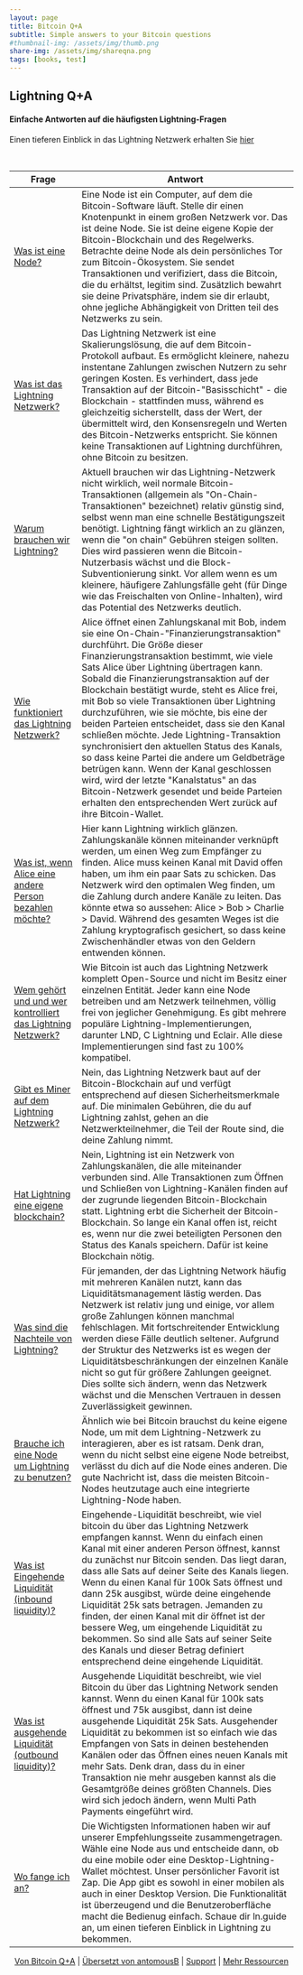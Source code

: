 ```yaml
---
layout: page
title: Bitcoin Q+A
subtitle: Simple answers to your Bitcoin questions
#thumbnail-img: /assets/img/thumb.png
share-img: /assets/img/shareqna.png
tags: [books, test]
---
```


## Lightning Q+A

#### Einfache Antworten auf die häufigsten Lightning-Fragen

Einen tieferen Einblick in das Lightning Netzwerk erhalten Sie [hier](https://bitcoiner.guide/lightning)

<br/>


| Frage                                                   | Antwort                                                                            |
|------------------------------------------------------------|------------------------------------------------------------------------------------|  
| [Was ist eine Node?]() | Eine Node ist ein Computer, auf dem die Bitcoin-Software läuft. Stelle dir einen Knotenpunkt in einem großen Netzwerk vor. Das ist deine Node. Sie ist deine eigene Kopie der Bitcoin-Blockchain und des Regelwerks. Betrachte deine Node als dein persönliches Tor zum Bitcoin-Ökosystem. Sie sendet Transaktionen und verifiziert, dass die Bitcoin, die du erhältst, legitim sind. Zusätzlich bewahrt sie deine Privatsphäre, indem sie dir erlaubt, ohne jegliche Abhängigkeit von Dritten teil des Netzwerks zu sein. |
| [Was ist das Lightning Netzwerk?]() | Das Lightning Netzwerk ist eine Skalierungslösung, die auf dem Bitcoin-Protokoll aufbaut. Es ermöglicht kleinere, nahezu instentane Zahlungen zwischen Nutzern zu sehr geringen Kosten. Es verhindert, dass jede Transaktion auf der Bitcoin-"Basisschicht" - die Blockchain - stattfinden muss, während es gleichzeitig sicherstellt, dass der Wert, der übermittelt wird, den Konsensregeln und Werten des Bitcoin-Netzwerks entspricht. Sie können keine Transaktionen auf Lightning durchführen, ohne Bitcoin zu besitzen. |
| [Warum brauchen wir Lightning?]() | Aktuell brauchen wir das Lightning-Netzwerk nicht wirklich, weil normale Bitcoin-Transaktionen (allgemein als "On-Chain-Transaktionen" bezeichnet) relativ günstig sind, selbst wenn man eine schnelle Bestätigungszeit benötigt. Lightning fängt wirklich an zu glänzen, wenn die "on chain" Gebühren steigen sollten. Dies wird passieren wenn die Bitcoin-Nutzerbasis wächst und die Block-Subventionierung sinkt. Vor allem wenn es um kleinere, häufigere Zahlungsfälle geht (für Dinge wie das Freischalten von Online-Inhalten), wird das Potential des Netzwerks deutlich. |
| [Wie funktioniert das Lightning Netzwerk?]() | Alice öffnet einen Zahlungskanal mit Bob, indem sie eine On-Chain-"Finanzierungstransaktion" durchführt. Die Größe dieser Finanzierungstransaktion bestimmt, wie viele Sats Alice über Lightning übertragen kann. Sobald die Finanzierungstransaktion auf der Blockchain bestätigt wurde, steht es Alice frei, mit Bob so viele Transaktionen über Lightning durchzuführen, wie sie möchte, bis eine der beiden Parteien entscheidet, dass sie den Kanal schließen möchte. Jede Lightning-Transaktion synchronisiert den aktuellen Status des Kanals, so dass keine Partei die andere um Geldbeträge betrügen kann. Wenn der Kanal geschlossen wird, wird der letzte "Kanalstatus" an das Bitcoin-Netzwerk gesendet und beide Parteien erhalten den entsprechenden Wert zurück auf ihre Bitcoin-Wallet. |
| [Was ist, wenn Alice eine andere Person bezahlen möchte?]() | Hier kann Lightning wirklich glänzen. Zahlungskanäle können miteinander verknüpft werden, um einen Weg zum Empfänger zu finden. Alice muss keinen Kanal mit David offen haben, um ihm ein paar Sats zu schicken. Das Netzwerk wird den optimalen Weg finden, um die Zahlung durch andere Kanäle zu leiten. Das könnte etwa so aussehen: Alice > Bob > Charlie > David. Während des gesamten Weges ist die Zahlung kryptografisch gesichert, so dass keine Zwischenhändler etwas von den Geldern entwenden können. |
| [Wem gehört und und wer kontrolliert das Lightning Netzwerk?]() | Wie Bitcoin ist auch das Lightning Netzwerk komplett Open-Source und nicht im Besitz einer einzelnen Entität. Jeder kann eine Node betreiben und am Netzwerk teilnehmen, völlig frei von jeglicher Genehmigung. Es gibt mehrere populäre Lightning-Implementierungen, darunter LND, C Lightning und Eclair. Alle diese Implementierungen sind fast zu 100% kompatibel. |
| [Gibt es Miner auf dem Lightning Netzwerk?]() | Nein, das Lightning Netzwerk baut auf der Bitcoin-Blockchain auf und verfügt entsprechend auf diesen Sicherheitsmerkmale auf. Die minimalen Gebühren, die du auf Lightning zahlst, gehen an die Netzwerkteilnehmer, die Teil der Route sind, die deine Zahlung nimmt. |
| [Hat Lightning eine eigene blockchain?]() | Nein, Lightning ist ein Netzwerk von Zahlungskanälen, die alle miteinander verbunden sind. Alle Transaktionen zum Öffnen und Schließen von Lightning-Kanälen finden auf der zugrunde liegenden Bitcoin-Blockchain statt. Lightning erbt die Sicherheit der Bitcoin-Blockchain. So lange ein Kanal offen ist, reicht es, wenn nur die zwei beteiligten Personen den Status des Kanals speichern. Dafür ist keine Blockchain nötig. |
| [Was sind die Nachteile von Lightning?]() | Für jemanden, der das Lightning Network häufig mit mehreren Kanälen nutzt, kann das Liquiditätsmanagement lästig werden. Das Netzwerk ist relativ jung und einige, vor allem große Zahlungen können manchmal fehlschlagen. Mit fortschreitender Entwicklung werden diese Fälle deutlich seltener. Aufgrund der Struktur des Netzwerks ist es wegen der Liquiditätsbeschränkungen der einzelnen Kanäle nicht so gut für größere Zahlungen geeignet. Dies sollte sich ändern, wenn das Netzwerk wächst und die Menschen Vertrauen in dessen Zuverlässigkeit gewinnen. |
| [Brauche ich eine Node um Lightning zu benutzen?]() | Ähnlich wie bei Bitcoin brauchst du keine eigene Node, um mit dem Lightning-Netzwerk zu interagieren, aber es ist ratsam. Denk dran, wenn du nicht selbst eine eigene Node betreibst, verlässt du dich auf die Node eines anderen. Die gute Nachricht ist, dass die meisten Bitcoin-Nodes heutzutage auch eine integrierte Lightning-Node haben. |
| [Was ist Eingehende Liquidität (inbound liquidity)?]() |  Eingehende-Liquidität beschreibt, wie viel bitcoin du über das Lightning Netzwerk empfangen kannst. Wenn du einfach einen Kanal mit einer anderen Person öffnest, kannst du zunächst nur Bitcoin senden. Das liegt daran, dass alle Sats auf deiner Seite des Kanals liegen. Wenn du einen Kanal für 100k Sats öffnest und dann 25k ausgibst, würde deine eingehende Liquidität 25k sats betragen. Jemanden zu finden, der einen Kanal mit dir öffnet ist der bessere Weg, um eingehende Liquidität zu bekommen. So sind alle Sats auf seiner Seite des Kanals und dieser Betrag definiert entsprechend deine eingehende Liquidität. |
| [Was ist ausgehende Liquidität (outbound liquidity)?]() |  Ausgehende Liquidität beschreibt, wie viel Bitcoin du über das Lightning Network senden kannst. Wenn du einen Kanal für 100k sats öffnest und 75k ausgibst, dann ist deine ausgehende Liquidität 25k Sats. Ausgehender Liquidität zu bekommen ist so einfach wie das Empfangen von Sats in deinen bestehenden Kanälen oder das Öffnen eines neuen Kanals mit mehr Sats. Denk dran, dass du in einer Transaktion nie mehr ausgeben kannst als die Gesamtgröße deines größten Channels. Dies wird sich jedoch ändern, wenn Multi Path Payments eingeführt wird. |
| [Wo fange ich an?]() | Die Wichtigsten Informationen haben wir auf unserer Empfehlungsseite zusammengetragen. Wähle eine Node aus und entscheide dann, ob du eine mobile oder eine Desktop-Lightning-Wallet möchtest. Unser persönlicher Favorit ist Zap. Die App gibt es sowohl in einer mobilen als auch in einer Desktop Version. Die Funktionalität ist überzeugend und die Benutzeroberfläche macht die Bedienug einfach. Schaue dir ln.guide an, um einen tieferen Einblick in Lightning zu bekommen. |



<p align="center">
  <a href="https://twitter.com/BitcoinQ_A">Von Bitcoin Q+A</a> |
  <a href="https://twitter.com/antomousB">Übersetzt von antomousB</a> |
  <a href="http://stacking.tips">Support</a> |
  <a href="/">Mehr Ressourcen</a>
  <br><br>
</p>
